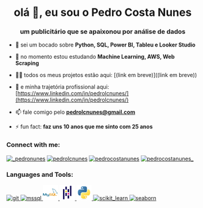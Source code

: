 <h1 align="center">olá 👋, eu sou o Pedro Costa Nunes</h1>
<h3 align="center">um publicitário que se apaixonou por análise de dados</h3>

- 💬 sei um bocado sobre **Python, SQL, Power BI, Tableu e Looker Studio**

- 🌱 no momento estou estudando **Machine Learning, AWS, Web Scraping**

- 👨‍💻 todos os meus projetos estão aqui: [(link em breve)]((link em breve))

- 📄 e minha trajetória profissional aqui: [https://www.linkedin.com/in/pedrolcnunes/](https://www.linkedin.com/in/pedrolcnunes/)

- 📫 fale comigo pelo **pedrolcnunes@gmail.com**

- ⚡ fun fact: **faz uns 10 anos que me sinto com 25 anos**

<h3 align="left">Connect with me:</h3>
<p align="left">
<a href="https://twitter.com/_pedronunes" target="blank"><img align="center" src="https://raw.githubusercontent.com/rahuldkjain/github-profile-readme-generator/master/src/images/icons/Social/twitter.svg" alt="_pedronunes" height="30" width="40" /></a>
<a href="https://linkedin.com/in/pedrolcnunes" target="blank"><img align="center" src="https://raw.githubusercontent.com/rahuldkjain/github-profile-readme-generator/master/src/images/icons/Social/linked-in-alt.svg" alt="pedrolcnunes" height="30" width="40" /></a>
<a href="https://kaggle.com/pedrocostanunes" target="blank"><img align="center" src="https://raw.githubusercontent.com/rahuldkjain/github-profile-readme-generator/master/src/images/icons/Social/kaggle.svg" alt="pedrocostanunes" height="30" width="40" /></a>
<a href="https://instagram.com/pedrocostanunes_" target="blank"><img align="center" src="https://raw.githubusercontent.com/rahuldkjain/github-profile-readme-generator/master/src/images/icons/Social/instagram.svg" alt="pedrocostanunes_" height="30" width="40" /></a>
</p>

<h3 align="left">Languages and Tools:</h3>
<p align="left"> <a href="https://git-scm.com/" target="_blank" rel="noreferrer"> <img src="https://www.vectorlogo.zone/logos/git-scm/git-scm-icon.svg" alt="git" width="40" height="40"/> </a> <a href="https://www.microsoft.com/en-us/sql-server" target="_blank" rel="noreferrer"> <img src="https://www.svgrepo.com/show/303229/microsoft-sql-server-logo.svg" alt="mssql" width="40" height="40"/> </a> <a href="https://www.mysql.com/" target="_blank" rel="noreferrer"> <img src="https://raw.githubusercontent.com/devicons/devicon/master/icons/mysql/mysql-original-wordmark.svg" alt="mysql" width="40" height="40"/> </a> <a href="https://pandas.pydata.org/" target="_blank" rel="noreferrer"> <img src="https://raw.githubusercontent.com/devicons/devicon/2ae2a900d2f041da66e950e4d48052658d850630/icons/pandas/pandas-original.svg" alt="pandas" width="40" height="40"/> </a> <a href="https://www.python.org" target="_blank" rel="noreferrer"> <img src="https://raw.githubusercontent.com/devicons/devicon/master/icons/python/python-original.svg" alt="python" width="40" height="40"/> </a> <a href="https://scikit-learn.org/" target="_blank" rel="noreferrer"> <img src="https://upload.wikimedia.org/wikipedia/commons/0/05/Scikit_learn_logo_small.svg" alt="scikit_learn" width="40" height="40"/> </a> <a href="https://seaborn.pydata.org/" target="_blank" rel="noreferrer"> <img src="https://seaborn.pydata.org/_images/logo-mark-lightbg.svg" alt="seaborn" width="40" height="40"/> </a> </p>

